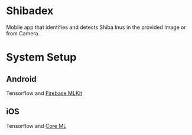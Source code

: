 # Shibadex
Mobile app that identifies and detects Shiba Inus in the provided Image or from Camera.

# System Setup

## Android
Tensorflow and [Firebase MLKit](https://firebase.google.com/docs/ml-kit)

## iOS
Tensorflow and [Core ML](https://developer.apple.com/documentation/coreml)
